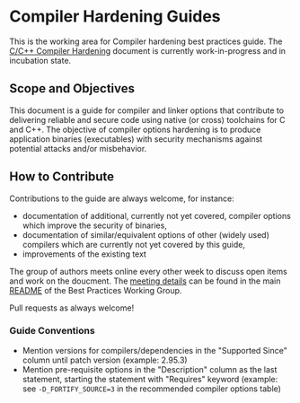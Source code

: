 # Compiler Hardening Guides

This is the working area for Compiler hardening best practices guide.  The [C/C++ Compiler Hardening](https://github.com/ossf/wg-best-practices-os-developers/blob/main/docs/Compiler-Hardening-Guides/Compiler-Options-Hardening-Guide-for-C-and-C%2B%2B.md) document is currently work-in-progress and in incubation state.

## Scope and Objectives

This document is a guide for compiler and linker options that contribute to delivering reliable and secure code using native (or cross) toolchains for C and C++.
The objective of compiler options hardening is to produce application binaries (executables) with security mechanisms against potential attacks and/or misbehavior.

## How to Contribute

Contributions to the guide are always welcome, for instance:

* documentation of additional, currently not yet covered, compiler options which improve the security of binaries,
* documentation of similar/equivalent options of other (widely used) compilers which are currently not yet covered by this guide,
* improvements of the existing text

The group of authors meets online every other week to discuss open items and work on the doucment.
The [meeting details](https://github.com/ossf/wg-best-practices-os-developers/tree/main#meeting-times) can be found in the main [README](https://github.com/ossf/wg-best-practices-os-developers/blob/main/README.md) of the Best Practices Working Group.

Pull requests as always welcome!

### Guide Conventions

* Mention versions for compilers/dependencies in the "Supported Since" column until patch version (example: 2.95.3)
* Mention pre-requisite options in the "Description" column as the last statement, starting the statement with "Requires" keyword (example: see `-D_FORTIFY_SOURCE=3` in the recommended compiler options table)
